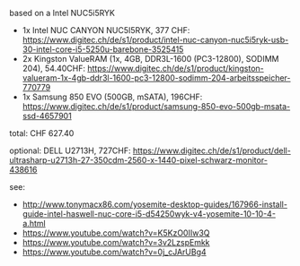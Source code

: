 based on a Intel NUC5i5RYK

- 1x Intel NUC CANYON NUC5I5RYK, 377 CHF: https://www.digitec.ch/de/s1/product/intel-nuc-canyon-nuc5i5ryk-usb-30-intel-core-i5-5250u-barebone-3525415
- 2x Kingston ValueRAM (1x, 4GB, DDR3L-1600 (PC3-12800), SODIMM 204), 54.40CHF: https://www.digitec.ch/de/s1/product/kingston-valueram-1x-4gb-ddr3l-1600-pc3-12800-sodimm-204-arbeitsspeicher-770779
- 1x Samsung 850 EVO (500GB, mSATA), 196CHF: https://www.digitec.ch/de/s1/product/samsung-850-evo-500gb-msata-ssd-4657901

total: CHF 627.40

optional: DELL U2713H, 727CHF: https://www.digitec.ch/de/s1/product/dell-ultrasharp-u2713h-27-350cdm-2560-x-1440-pixel-schwarz-monitor-438616

see:
- http://www.tonymacx86.com/yosemite-desktop-guides/167966-install-guide-intel-haswell-nuc-core-i5-d54250wyk-v4-yosemite-10-10-4-a.html
- https://www.youtube.com/watch?v=K5KzO0IIw3Q
- https://www.youtube.com/watch?v=3v2LzspEmkk
- https://www.youtube.com/watch?v=0j_cJArUBg4

